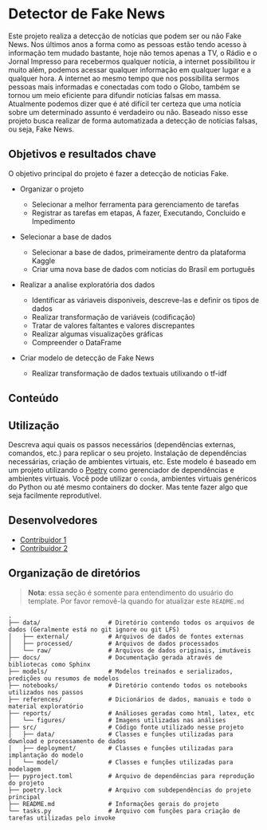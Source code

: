# Detector de Fake News

Este projeto realiza a detecção de notícias que podem ser ou não Fake News. Nos últimos anos a forma como as pessoas estão tendo acesso à informação tem mudado bastante, hoje não temos apenas a TV, o Rádio e o Jornal Impresso para recebermos qualquer notícia, a internet possibilitou ir muito além, podemos acessar qualquer informação em qualquer lugar e a qualquer hora. A internet ao mesmo tempo que nos possibilita sermos pessoas mais informadas e conectadas com todo o Globo, também se tornou um meio eficiente para difundir notícias falsas em massa. Atualmente podemos dizer que é até difícil ter certeza que uma notícia sobre um determinado assunto é verdadeiro ou não. Baseado nisso esse projeto busca realizar de forma automatizada a detecção de notícias falsas, ou seja, Fake News.

## Objetivos e resultados chave

O objetivo principal do projeto é fazer a detecção de noticias Fake.

- Organizar o projeto
  - Selecionar a melhor ferramenta para gerenciamento de tarefas
  - Registrar as tarefas em etapas, A fazer, Executando, Concluido e Impedimento

- Selecionar a base de dados
  - Selecionar a base de dados, primeiramente dentro da plataforma Kaggle
  - Criar uma nova base de dados com noticias do Brasil em português
 
- Realizar a analise exploratória dos dados
  - Identificar as váriaveis disponiveis, descreve-las e definir os tipos de dados
  - Realizar transformação de variáveis (codificação)
  - Tratar de valores faltantes e valores discrepantes
  - Realizar algumas visualizações gráficas
  - Compreender o DataFrame

- Criar modelo de detecção de Fake News
  - Realizar transformação de dados textuais utilixando o tf-idf
  



## Conteúdo



## Utilização

Descreva aqui quais os passos necessários (dependências externas, comandos, etc.) para replicar o seu projeto. Instalação de dependências necessárias, criação de ambientes virtuais, etc. Este modelo é baseado em um projeto utilizando o [Poetry](https://python-poetry.org/) como gerenciador de dependências e ambientes virtuais. Você pode utilizar o `conda`, ambientes virtuais genéricos do Python ou até mesmo containers do docker. Mas tente fazer algo que seja facilmente reprodutível.

## Desenvolvedores
 - [Contribuidor 1](http://github.com/contribuidor_1)
 - [Contribuidor 2](http://github.com/contribuidor_2)

## Organização de diretórios

> **Nota**: essa seção é somente para entendimento do usuário do template. Por favor removê-la quando for atualizar este `README.md`

```
.
├── data/                   # Diretório contendo todos os arquivos de dados (Geralmente está no git ignore ou git LFS)
│   ├── external/           # Arquivos de dados de fontes externas
│   ├── processed/          # Arquivos de dados processados
│   └── raw/                # Arquivos de dados originais, imutáveis
├── docs/                   # Documentação gerada através de bibliotecas como Sphinx
├── models/                 # Modelos treinados e serializados, predições ou resumos de modelos
├── notebooks/              # Diretório contendo todos os notebooks utilizados nos passos
├── references/             # Dicionários de dados, manuais e todo o material exploratório
├── reports/                # Análioses geradas como html, latex, etc
│   └── figures/            # Imagens utilizadas nas análises
├── src/                    # Código fonte utilizado nesse projeto
│   ├── data/               # Classes e funções utilizadas para download e processamento de dados
│   ├── deployment/         # Classes e funções utilizadas para implantação do modelo
│   └── model/              # Classes e funções utilizadas para modelagem
├── pyproject.toml          # Arquivo de dependências para reprodução do projeto
├── poetry.lock             # Arquivo com subdependências do projeto principal
├── README.md               # Informações gerais do projeto
└── tasks.py                # Arquivo com funções para criação de tarefas utilizadas pelo invoke

```

